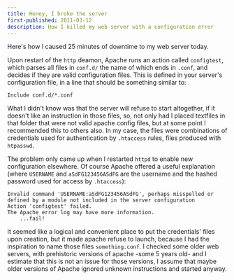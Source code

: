```yaml
---
title: Honey, I broke the server
first-published: 2011-03-12
description: How I killed my web server with a configuration error
---
```


Here's how I caused 25 minutes of downtime to my web server today.

<!-- read more -->

Upon restart of the `http` deamon, Apache runs an action called `configtest`, which parses all files in `conf.d/` the
name of which ends in `.conf`, and decides if they are valid configuration files. This is defined in your server's
configuration file, in a line that should be something similar to:

    Include conf.d/*.conf

What I didn't know was that the server will refuse to start altogether, if it doesn't like an instruction in those
files, so, not only had I placed textfiles in that folder that were not valid apache config files, but at some point I
recommended this to others also. In my case, the files were combinations of credentials used for authentication by 
`.htaccess` rules, files produced with `htpasswd`.

The problem only came up when I restarted `httpd` to enable new configuration elsewhere. Of course Apache offered a
useful explanation (where `USERNAME` and `aSdFG123456ASdFG` are the username and the hashed password used for access by
`.htaccess`):

    Invalid command 'USERNAME:aSdFG123456ASdFG', perhaps misspelled or 
    defined by a module not included in the server configuration
    Action 'configtest' failed.
    The Apache error log may have more information.
        ...fail!

It seemed like a logical and convenient place to put the credentials' files upon creation, but it made apache refuse to
launch, because I had the inspiration to name those files `something.conf`. I checked some older web servers, with
prehistoric versions of apache -some 5 years old- and I estimate that this is not an issue for those versions, I assume
that maybe older versions of Apache ignored unknown instructions and started anyway.
